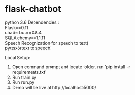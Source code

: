 # flask-chatbot
python 3.6 
Dependencies :  
             Flask==0.11  
             chatterbot==0.8.4  
             SQLAlchemy==1.1.11  
             Speech Recognization(for speech to text)    
             pyttsx3(text to speech)
               
Local Setup:
 1. Open command prompt and locate folder. run 'pip install -r requirements.txt'
 2. Run train.py
 3. Run run.py
 4. Demo will be live at http://localhost:5000/
